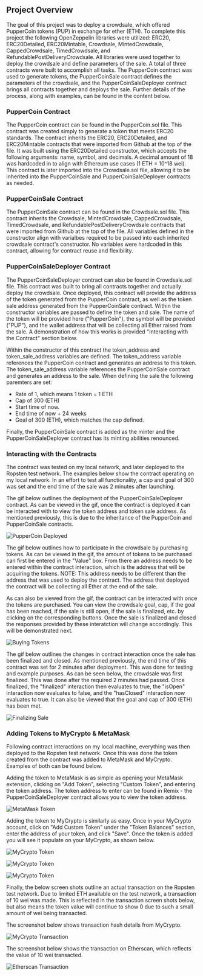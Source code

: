 ## Project Overview

The goal of this project was to deploy a crowdsale, which offered PupperCoin tokens (PUP) in exchange for ether (ETH).  To complete this project the following OpenZeppelin libraries were utilized: ERC20, ERC20Detailed, ERC20Mintable, Crowdsale, MintedCrowdsale, CappedCrowdsale, TimedCrowdsale, and RefundablePostDeliveryCrowdsale.  All libraries were used together to deploy the crowdsale and define parameters of the sale.  A total of three contracts were built to accomplish all tasks.  The PupperCoin contract was used to generate tokens, the PupperCoinSale contract defines the parameters of the crowdsale, and the PupperCoinSaleDeployer contract brings all contracts together and deploys the sale.  Further details of the process, along with examples, can be found in the content below. 

### PupperCoin Contract

The PupperCoin contract can be found in the PupperCoin.sol file.  This contract was created simply to generate a token that meets ERC20 standards.  The contract inherits the ERC20, ERC20Detailed, and ERC20Mintable contracts that were imported from Github at the top of the file.  It was built using the ERC20Detailed constructor, which accepts the following arguments: name, symbol, and decimals.  A decimal amount of 18 was hardcoded in to align with Ethereum use cases (1 ETH = 10^18 wei).  This contract is later imported into the Crowdsale.sol file, allowing it to be inherited into the PupperCoinSale and PupperCoinSaleDeployer contracts as needed.  

### PupperCoinSale Contract 

The PupperCoinSale contract can be found in the Crowdsale.sol file.  This contract inherits the Crowdsale, MintedCrowdsale, CappedCrowdsale, TimedCrowdsale, and RefundablePostDeliveryCrowdsale contracts that were imported from Github at the top of the file. All variables defined in the constructor align with varialbes required to be passed into each inherited crowdsale contract's constructor.  No variables were hardcoded in this contract, allowing for contract reuse and flexibility.  

### PupperCoinSaleDeployer Contract

The PupperCoinSaleDeployer contract can also be found in Crowdsale.sol file.  This contract was built to bring all contracts together and actually deploy the crowdsale.  Once deployed, this contract will provide the address of the token generated from the PupperCoin contract, as well as the token sale address generated from the PupperCoinSale contract.  Within the constructor variables are passed to define the token and sale.  The name of the token will be provided here ("PupperCoin"), the symbol will be provided ("PUP"), and the wallet address that will be collecting all Ether raised from the sale.  A demonstration of how this works is provided "Interacting with the Contract" section below.  

Within the constructor of this contract the token_address and token_sale_address variables are defined.  The token_address variable references the PupperCoin contract and generates an address to this token.  The token_sale_address variable references the PupperCoinSale contract and generates an address to the sale.  When defining the sale the following paremters are set: 
  - Rate of 1, which means 1 token = 1 ETH 
  - Cap of 300 (ETH)
  - Start time of now.
  - End time of now + 24 weeks
  - Goal of 300 (ETH), which matches the cap defined. 
  
Finally, the PupperCoinSale contract is added as the minter and the PupperCoinSaleDeployer contract has its minting abilities renounced.  

### Interacting with the Contracts

The contract was tested on my local network, and later deployed to the Ropsten test network.  The examples below show the contract operating on my local network.  In an effort to test all functionality, a cap and goal of 300 was set and the end time of the sale was 2 minutes after launching. 

The gif below outlines the deployment of the PupperCoinSaleDeployer contract.  As can be viewed in the gif, once the contract is deployed it can be interacted with to view the token address and token sale address.  As mentioned previously, this is due to the inheritance of the PupperCoin and PupperCoinSale contracts.  

![PupperCoin Deployed](Screenshots/puppercoin_deployer.gif)

The gif below outlines how to participate in the crowdsale by purchasing tokens.  As can be viewed in the gif, the amount of tokens to be purchased can first be entered in the "Value" box.  From there an address needs to be entered within the contract interaction, which is the address that will be acquiring the tokens.  NOTE: This address needs to be different than the address that was used to deploy the contract.  The address that deployed the contract will be collecting all Ether at the end of the sale.  

As can also be viewed from the gif, the contract can be interacted with once the tokens are purchased.  You can view the crowdsale goal, cap, if the goal has been reached, if the sale is still open, if the sale is finalized, etc. by clicking on the corresponding buttons.  Once the sale is finalized and closed the responses provided by these interatction will change accordingly.  This will be demonstrated next.  

![Buying Tokens](Screenshots/buy_tokens.gif)

The gif below outlines the changes in contract interaction once the sale has been finalized and closed.  As mentioned previously, the end time of this contract was set for 2 minutes after deployment.  This was done for testing and example purposes.  As can be seen below, the crowdsale was first finalized.  This was done after the required 2 minutes had passed.  Once finalized, the "finalized" interaction then evaluates to true, the "isOpen" interaction now evaluates to false, and the "hasClosed" interaction now evaluates to true.  It can also be viewed that the goal and cap of 300 (ETH) has been met.  

![Finalizing Sale](Screenshots/sale_closed.gif)

### Adding Tokens to MyCrypto & MetaMask 

Following contract interactions on my local machine, everything was then deployed to the Ropsten test network.  Once this was done the token created from the contract was added to MetaMask and MyCrypto.  Examples of both can be found below. 

Adding the token to MetaMask is as simple as opening your MetaMask extension, clicking on "Add Token", selecting "Custom Token", and entering the token address.  The token address to enter can be found in Remix - the PupperCoinSaleDeployer contract allows you to view the token address.  

![MetaMask Token](Screenshots/metamask_token.PNG)

Adding the token to MyCrypto is similarly as easy.  Once in your MyCrypto account, click on "Add Custom Token" under the "Token Balances" section, enter the address of your token, and click "Save".  Once the token is added you will see it populate on your MyCrypto, as shown below. 

![MyCrypto Token](Screenshots/mycrypto_add_token1.PNG)

![MyCrypto Token](Screenshots/mycrypto_add_token2.PNG)

![MyCrypto Token](Screenshots/mycrypto_token.PNG)

Finally, the below screen shots outline an actual transaction on the Ropsten test network.  Due to limited ETH available on the test network, a transaction of 10 wei was made.  This is reflected in the transaction screen shots below, but also means the token value will continue to show 0 due to such a small amount of wei being transacted.  

The screenshot below shows transaction hash details from MyCrypto. 

![MyCrypto Transaction](Screenshots/mycrypto_transaction.PNG)

The screenshot below shows the transaction on Etherscan, which reflects the value of 10 wei transacted.  

![Etherscan Transaction](Screenshots/etherscan_transaction.PNG)
